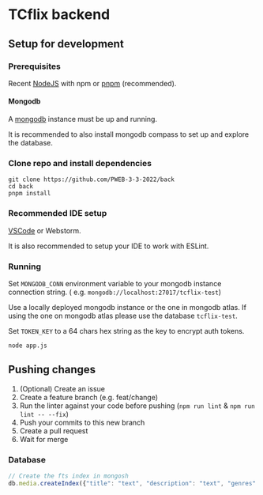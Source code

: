 # TCflix backend

## Setup for development

### Prerequisites

Recent [NodeJS](https://nodejs.org) with npm or [pnpm](https://pnpm.io) (recommended).

#### Mongodb

A [mongodb](https://www.mongodb.com/try/download/community) instance must be up and running.

It is recommended to also install mongodb compass to set up and explore the database.

### Clone repo and install dependencies

```shell
git clone https://github.com/PWEB-3-3-2022/back
cd back
pnpm install
```

### Recommended IDE setup

[VSCode](https://code.visualstudio.com/) or Webstorm.

It is also recommended to setup your IDE to work with ESLint.

### Running

Set `MONGODB_CONN` environment variable to your mongodb instance connection string. (
e.g. `mongodb://localhost:27017/tcflix-test`)

Use a locally deployed mongodb instance or the one in mongodb atlas. If using the one on mongodb atlas please use the
database `tcflix-test`.

Set `TOKEN_KEY` to a 64 chars hex string as the key to encrypt auth tokens.

```shell
node app.js
```

## Pushing changes

1. (Optional) Create an issue
2. Create a feature branch (e.g. feat/change)
3. Run the linter against your code before pushing (`npm run lint` & `npm run lint -- --fix`)
4. Push your commits to this new branch
5. Create a pull request
6. Wait for merge


### Database

```javascript
// Create the fts index in mongosh
db.media.createIndex({"title": "text", "description": "text", "genres": "text", "cast": "text"}, {name: "fts", weights: {"title": 10, "description": 4, "genres": 4, "cast": 8}})
```
